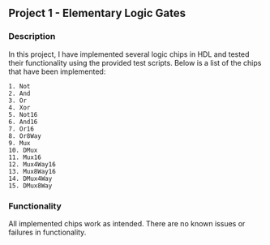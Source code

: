 ## Project 1 - Elementary Logic Gates

### Description

In this project, I have implemented several logic chips in HDL and tested their functionality using the provided test scripts. Below is a list of the chips that have been implemented: 

	1. Not
	2. And
	3. Or
	4. Xor
	5. Not16
	6. And16
	7. Or16
	8. Or8Way
	9. Mux
	10. DMux
	11. Mux16
	12. Mux4Way16
	13. Mux8Way16
	14. DMux4Way
	15. DMux8Way

### Functionality

All implemented chips work as intended. There are no known issues or failures in functionality. 



